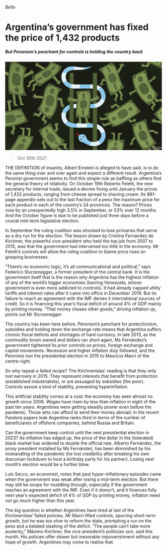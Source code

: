 ###### Bello

# Argentina’s government has fixed the price of 1,432 products 

##### But Peronism’s penchant for controls is holding the country back 

![image](images/20211030_AMD001_0.jpg) 

> Oct 30th 2021 

THE DEFINITION of insanity, Albert Einstein is alleged to have said, is to do the same thing over and over again and expect a different result. Argentina’s Peronist government seems to find this simple rule as baffling as others find the general theory of relativity. On October 19th Roberto Feletti, the new secretary for internal trade, issued a decree fixing until January the prices of 1,432 products, ranging from cheese spread to shaving cream. Its 881-page appendix sets out to the last fraction of a peso the maximum price for each product in each of the country’s 24 provinces. The reason? Prices rose by an unexpectedly high 3.5% in September, or 53% over 12 months. And the October figure is due to be published just three days before a crucial mid-term legislative election.

In September the ruling coalition was shocked to lose primaries that serve as a dry run for the election. The lesson drawn by Cristina Fernández de Kirchner, the powerful vice-president who held the top job from 2007 to 2015, was that the government had intervened too little in the economy. Mr Feletti’s controls will allow the ruling coalition to blame price rises on grasping businesses.


“There’s no economic logic, it’s all communicational and political,” says Federico Sturzenegger, a former president of the central bank. It is the government itself that is the reason why Argentina has the highest inflation of any of the world’s bigger economies (barring Venezuela, whose government is even more addicted to controls). It had already capped utility tariffs and interest rates after it came into office in December 2019. But its failure to reach an agreement with the IMF denies it international sources of credit. So it is financing this year’s fiscal deficit of around 4% of GDP mainly by printing money. “That money chases other goods,” driving inflation up, points out Mr Sturzenegger.

The country has been here before. Peronism’s penchant for protectionism, subsidies and holding down the exchange rate means that Argentina suffers chronic fiscal deficits and shortages of hard currency. In late 2013, as the commodity boom waned and dollars ran short again, Ms Fernández’s government tightened its prior controls on prices, foreign exchange and capital movements. Recession and higher inflation duly followed, and the Peronists lost the presidential election in 2015 to Mauricio Macri of the centre-right.

So why repeat a failed recipe? The Kirchneristas’ reading is that they only lost narrowly in 2015. They represent interests that benefit from protection (established industrialists), or are assuaged by subsidies (the poor). Controls assure a kind of stability, preventing hyperinflation.

This artificial stability comes at a cost: the economy has seen almost no growth since 2008. Wages have risen by less than inflation in eight of the past ten years. Argentines were getting steadily poorer even before the pandemic. Those who can afford to send their money abroad; in the recent Pandora papers leak Argentina ranks third in terms of the number of beneficiaries of offshore companies, behind Russia and Britain.

Can the government keep control until the next presidential election in 2023? As inflation has edged up, the price of the dollar in the (tolerated) black market has widened to double the official rate. Alberto Fernández, the proxy president installed by Ms Fernández, has been diminished by his mishandling of the pandemic (he lost credibility after breaking his own draconian lockdown to host a birthday party for his partner). Losing next month’s election would be a further blow.

Luis Secco, an economist, notes that past hyper-inflationary episodes came when the government was weak after losing a mid-term election. But there may still be scope for muddling through, especially if the government reaches an agreement with the IMF. Even if it doesn’t, and it finances fully next year’s expected deficit of 4% of GDP by printing money, inflation need not go much higher than this year.

The big question is whether Argentines have tired at last of the Kirchneristas’ failed policies. Mr Macri lifted controls, spurring short-term growth, but he was too slow to reform the state, prompting a run on the peso and a belated slashing of the deficit. “The people can’t take more austerity,” Máximo Kirchner, the vice-president’s politician son, said this month. His policies offer slower but inexorable impoverishment without any hope of growth. Argentines may come to realise that.

